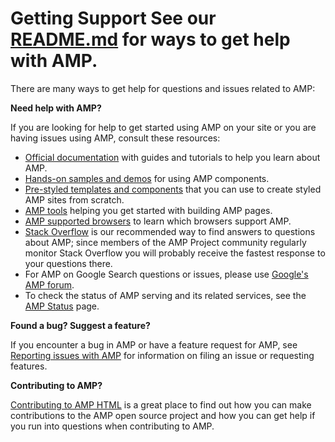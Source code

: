 # Getting Support	See our [README.md](README.md) for ways to get help with AMP.

 There are many ways to get help for questions and issues related to AMP:	

 **Need help with AMP?**	

 If you are looking for help to get started using AMP on your site or you are having issues using AMP, consult these resources:	

 *   [Official documentation](https://amp.dev/documentation/guides-and-tutorials/) with guides and tutorials to help you learn about AMP.	
*   [Hands-on samples and demos](https://amp.dev/documentation/examples/) for using AMP components.	
*   [Pre-styled templates and components](https://amp.dev/documentation/templates/) that you can use to create styled AMP sites from scratch.	
*   [AMP tools](https://amp.dev/documentation/tools) helping you get started with building AMP pages.	
*   [AMP supported browsers](https://amp.dev/support/faq/supported-browsers) to learn which browsers support AMP.	
*   [Stack Overflow](http://stackoverflow.com/questions/tagged/amp-html) is our recommended way to find answers to questions about AMP; since members of the AMP Project community regularly monitor Stack Overflow you will probably receive the fastest response to your questions there.	
*   For AMP on Google Search questions or issues, please use [Google's AMP forum](https://goo.gl/utQ1KZ).	
*   To check the status of AMP serving and its related services, see the [AMP Status](https://status.ampproject.org/) page.	

 **Found a bug? Suggest a feature?**	

 If you encounter a bug in AMP or have a feature request for AMP, see [Reporting issues with AMP](https://github.com/ampproject/amphtml/blob/master/CONTRIBUTING.md#reporting-issues-with-amp) for information on filing an issue or requesting features.	

 **Contributing to AMP?**	

 [Contributing to AMP HTML](https://github.com/ampproject/amphtml/blob/master/CONTRIBUTING.md#ongoing-participation) is a great place to find out how you can make contributions to the AMP open source project and how you can get help if you run into questions when contributing to AMP.
